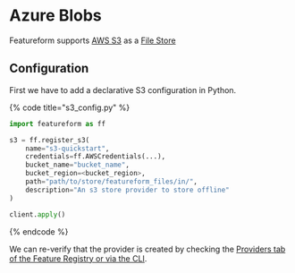 # Azure Blobs

Featureform supports [AWS S3](https://aws.amazon.com/s3/) as a [File Store](object-and-file-stores.md)

## Configuration

First we have to add a declarative S3 configuration in Python.

{% code title="s3_config.py" %}

```python
import featureform as ff

s3 = ff.register_s3(
    name="s3-quickstart",
    credentials=ff.AWSCredentials(...),
    bucket_name="bucket_name",
    bucket_region=<bucket_region>,
    path="path/to/store/featureform_files/in/",
    description="An s3 store provider to store offline"
)

client.apply()
```

{% endcode %}

We can re-verify that the provider is created by checking the [Providers tab of the Feature Registry or via the CLI](../getting-started/search-monitor-discovery-feature-registry-ui-cli.md).
